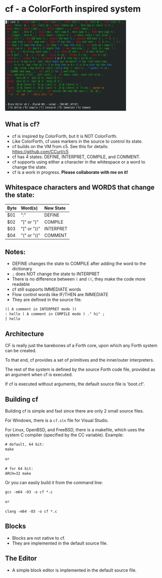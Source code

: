 # cf - a ColorForth inspired system

<img src="/images/editing.jpg" width="400" height="300" />

## What is cf?
- cf is inspired by ColorForth, but it is NOT ColorForth.
- Like ColorForth, cf uses markers in the source to control its state.
- cf builds on the VM from c5. See this for details: https://github.com/CCurl/c5
- cf has 4 states: DEFINE, INTERPRET, COMPILE, and COMMENT.
- cf supports using either a character in the whitespace or a word to change the state.
- cf is a work in progress. **Please collaborate with me on it!**

## Whitespace characters and WORDS that change the state:

| Byte  | Word(s)     | New State |
| :--   | :--         | :--       |
| $01   | ":"         | DEFINE    |
| $02   | "]" or ")"  | COMPILE   |
| $03   | "[" or "))" | INTERPRET |
| $04   | "(" or "((" | COMMENT   |

## Notes:
- DEFINE changes the state to COMPILE after adding the word to the dictionary
- `;` does NOT change the state to INTERPRET
- There is no difference between `(` and `((`, they make the code more readable
- cf still supports IMMEDIATE words
- Flow control words like IF/THEN are IMMEDIATE
- They are defined in the source file.

```
(( A comment in INTERPRET mode ))
: hello ( A comment in COMPILE mode ) ." hi" ;
[ hello
```

## Architecture
CF is really just the barebones of a Forth core, upon which any Forth system can be created.

To that end, cf provides a set of primitives and the inner/outer interpreters.

The rest of the system is defined by the source Forth code file, provided as an argument when cf is executed.

If cf is executed without arguments, the default source file is 'boot.cf'.

## Building cf
Building cf is simple and fast since there are only 2 small source files.

For Windows, there is a `cf.sln` file for Visual Studio.

For Linux, OpenBSD, and FreeBSD, there is a makefile, which uses the system C compiler (specified by the CC variable). Example:

```
# default, 64 bit:
make

or

# for 64 bit:
ARCH=32 make
```

Or you can easily build it from the command line:

```
gcc -m64 -O3 -o cf *.c

or

clang -m64 -O3 -o cf *.c
```

## Blocks
- Blocks are not native to cf.
- They are implemented in the default source file.

## The Editor
- A simple block editor is implemented in the default source file.
